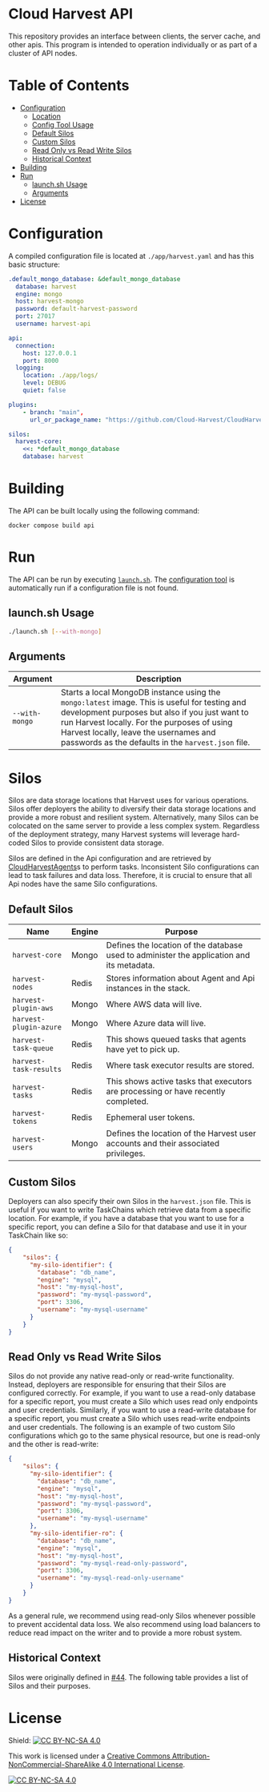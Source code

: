 # Cloud Harvest API
This repository provides an interface between clients, the server cache, and other apis. This program is intended to operation individually or as part of a cluster of API nodes. 

# Table of Contents
- [Configuration](#configuration)
  - [Location](#location)
  - [Config Tool Usage](#config-tool-usage)
  - [Default Silos](#default-silos)
  - [Custom Silos](#custom-silos)
  - [Read Only vs Read Write Silos](#read-only-vs-read-write-silos)
  - [Historical Context](#historical-context)
- [Building](#building)
- [Run](#run)
  - [launch.sh Usage](#launchsh-usage)
  - [Arguments](#arguments)
- [License](#license)

# Configuration
A compiled configuration file is located at `./app/harvest.yaml` and has this basic structure:
```yaml
.default_mongo_database: &default_mongo_database
  database: harvest
  engine: mongo
  host: harvest-mongo
  password: default-harvest-password
  port: 27017
  username: harvest-api

api:
  connection:
    host: 127.0.0.1
    port: 8000
  logging:
    location: ./app/logs/
    level: DEBUG
    quiet: false

plugins:
    - branch: "main",
      url_or_package_name: "https://github.com/Cloud-Harvest/CloudHarvestPluginAws.git"

silos:
  harvest-core:
    <<: *default_mongo_database
    database: harvest
```

# Building
The API can be built locally using the following command:
```
docker compose build api
```

# Run
The API can be run by executing [`launch.sh`](launch.sh). The [configuration tool](#config-tool-usage) is automatically run if a configuration file is not found.

## launch.sh Usage
```bash
./launch.sh [--with-mongo]
```

## Arguments
| Argument       | Description                                                                                                                                                                                                                                                                                    |
|----------------|------------------------------------------------------------------------------------------------------------------------------------------------------------------------------------------------------------------------------------------------------------------------------------------------|
| `--with-mongo` | Starts a local MongoDB instance using the `mongo:latest` image. This is useful for testing and development purposes but also if you just want to run Harvest locally. For the purposes of using Harvest locally, leave the usernames and passwords as the defaults in the `harvest.json` file. |


# Silos
Silos are data storage locations that Harvest uses for various operations. Silos offer deployers the ability to
diversify their data storage locations and provide a more robust and resilient system. Alternatively, many Silos can be
colocated on the same server to provide a less complex system. Regardless of the deployment strategy, many Harvest systems
will leverage hard-coded Silos to provide consistent data storage.

Silos are defined in the Api configuration and are retrieved by [CloudHarvestAgents](https://github.com/Cloud-Harvest/CloudHarvestAgent)s
to perform tasks. Inconsistent Silo configurations can lead to task failures and data loss. Therefore, it is crucial to
ensure that all Api nodes have the same Silo configurations.

## Default Silos
| Name                   | Engine | Purpose                                                                                   |
|------------------------|--------|-------------------------------------------------------------------------------------------|
| `harvest-core`         | Mongo  | Defines the location of the database used to administer the application and its metadata. |
| `harvest-nodes`        | Redis  | Stores information about Agent and Api instances in the stack.                            |
| `harvest-plugin-aws`   | Mongo  | Where AWS data will live.                                                                 |
| `harvest-plugin-azure` | Mongo  | Where Azure data will live.                                                               |
| `harvest-task-queue`   | Redis  | This shows queued tasks that agents have yet to pick up.                                  |
| `harvest-task-results` | Redis  | Where task executor results are stored.                                                   |
| `harvest-tasks`        | Redis  | This shows active tasks that executors are processing or have recently completed.         |
| `harvest-tokens`       | Redis  | Ephemeral user tokens.                                                                    |
| `harvest-users`        | Mongo  | Defines the location of the Harvest user accounts and their associated privileges.        |

## Custom Silos
Deployers can also specify their own Silos in the `harvest.json` file. This is useful if you want to write TaskChains
which retrieve data from a specific location. For example, if you have a database that you want to use for a specific
report, you can define a Silo for that database and use it in your TaskChain like so:

```json
{
    "silos": {
      "my-silo-identifier": {
        "database": "db_name",
        "engine": "mysql",
        "host": "my-mysql-host",
        "password": "my-mysql-password",
        "port": 3306,
        "username": "my-mysql-username"
      }
    }
}
```

## Read Only vs Read Write Silos
Silos do not provide any native read-only or read-write functionality. Instead, deployers are responsible for ensuring
that their Silos are configured correctly. For example, if you want to use a read-only database for a specific report,
you must create a Silo which uses read only endpoints and user credentials. Similarly, if you want to use a read-write
database for a specific report, you must create a Silo which uses read-write endpoints and user credentials. The following
is an example of two custom Silo configurations which go to the same physical resource, but one is read-only and the other
is read-write:

```json
{
    "silos": {
      "my-silo-identifier": {
        "database": "db_name",
        "engine": "mysql",
        "host": "my-mysql-host",
        "password": "my-mysql-password",
        "port": 3306,
        "username": "my-mysql-username"
      },
      "my-silo-identifier-ro": {
        "database": "db_name",
        "engine": "mysql",
        "host": "my-mysql-host",
        "password": "my-mysql-read-only-password",
        "port": 3306,
        "username": "my-mysql-read-only-username"
      }
    }
}
```

As a general rule, we recommend using read-only Silos whenever possible to prevent accidental data loss. We also recommend
using load balancers to reduce read impact on the writer and to provide a more robust system.

## Historical Context
Silos were originally defined in [#44](https://github.com/Cloud-Harvest/CloudHarvestApi/issues/44). The following table
provides a list of Silos and their purposes.

# License
Shield: [![CC BY-NC-SA 4.0][cc-by-nc-sa-shield]][cc-by-nc-sa]

This work is licensed under a
[Creative Commons Attribution-NonCommercial-ShareAlike 4.0 International License][cc-by-nc-sa].

[![CC BY-NC-SA 4.0][cc-by-nc-sa-image]][cc-by-nc-sa]

[cc-by-nc-sa]: http://creativecommons.org/licenses/by-nc-sa/4.0/
[cc-by-nc-sa-image]: https://licensebuttons.net/l/by-nc-sa/4.0/88x31.png
[cc-by-nc-sa-shield]: https://img.shields.io/badge/License-CC%20BY--NC--SA%204.0-lightgrey.svg
